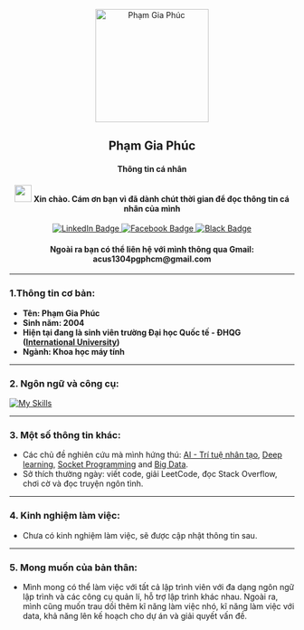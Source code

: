 <p align="center">
 <img width="200px" src="https://media.giphy.com/media/qgQUggAC3Pfv687qPC/giphy.gif" align="center" alt="Phạm Gia Phúc" />
 <h2 align="center">Phạm Gia Phúc</h2>
 <h4 align="center" >Thông tin cá nhân</h4>
 <h4 align="center"><img src="https://media.giphy.com/media/hvRJCLFzcasrR4ia7z/giphy.gif" width="30px"/> Xin chào. Cám ơn bạn vì đã dành chút thời gian để đọc thông tin cá nhân của mình</h4>


<div id="badges" align="center">
  <a href="https://www.linkedin.com/in/gia-phuc-pham-773bb0247/">
    <img src="https://img.shields.io/badge/LinkedIn-blue?style=for-the-badge&logo=linkedin&logoColor=white" alt="LinkedIn Badge"/>
  </a>
  <a href="https://www.facebook.com/giaphuc.pham.98478/">
    <img src="https://img.shields.io/badge/Facebook-white?style=for-the-badge&logo=youtube&logoColor=blue" alt="Facebook Badge"/>
  </a>
  <a href="https://github.com/phamgiaphuc">
    <img src="https://img.shields.io/badge/Github-black?style=for-the-badge&logo=Github&logoColor=white" alt="Black Badge"/>
  </a>
</div>

<h4 align="center">Ngoài ra bạn có thể liên hệ với mình thông qua Gmail: <a>acus1304pgphcm@gmail.com</a></h4>

------
### 1.Thông tin cơ bản:

- **Tên: Phạm Gia Phúc**
- **Sinh năm: 2004**
- **Hiện tại đang là sinh viên trường Đại học Quốc tế - ĐHQG ([International University](https://hcmiu.edu.vn/))**
- **Ngành: Khoa học máy tính**

------
### 2. Ngôn ngữ và công cụ:

[![My Skills](https://skills.thijs.gg/icons?i=java,python,html,css,github,docker,postgresql)](https://skills.thijs.gg)

------
### 3. Một số thông tin khác:

- Các chủ đề nghiên cứu mà mình hứng thú: [AI - Trí tuệ nhân tạo](), [Deep learning](), [Socket Programming]() and [Big Data]().
- Sở thích thường ngày: viết code, giải LeetCode, đọc Stack Overflow, chơi cờ và đọc truyện ngôn tình.

------
### 4. Kinh nghiệm làm việc:

- Chưa có kinh nghiệm làm việc, sẽ được cập nhật thông tin sau.

------
### 5. Mong muốn của bản thân:

- Mình mong có thể làm việc với tất cả lập trình viên với đa dạng ngôn ngữ lập trình và các công cụ quản lí, hỗ trợ lập trình khác nhau. Ngoài ra, mình cũng
muốn trau dồi thêm kĩ năng làm việc nhó, kĩ năng làm việc với data, khả năng lên kế hoạch cho dự án và giải quyết vấn đề.




